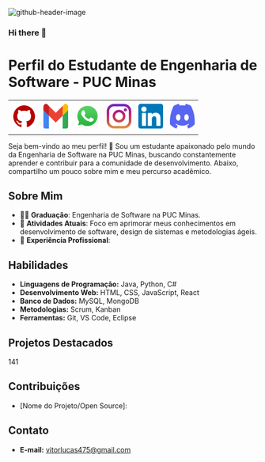 
![github-header-image](https://github.com/vitorlucasrez/vitorlucasrez/assets/161331785/536f948c-051f-40f4-97ac-75f7b8db9875)

### Hi there 👋

<!--
**vitorlucasrez/vitorlucasrez** is a ✨ _special_ ✨ repository because its `README.md` (this file) appears on your GitHub profile.

Here are some ideas to get you started:

- 🔭 I’m currently working on ...
- 🌱 I’m currently learning ...
- 👯 I’m looking to collaborate on ...
- 🤔 I’m looking for help with ...
- 💬 Ask me about ...
- 📫 How to reach me: ...
- 😄 Pronouns: ...
- ⚡ Fun fact: ...
-->

# Perfil do Estudante de Engenharia de Software - PUC Minas

<div align="center">
<table>
<tr>
 <td align="center" colspan="11"></td>
</tr> 
<tr>
<td><a href="https://github.com/vitorlucasrez" target="_blank"><img src="https://github.com/vitorlucasrez/vitorlucasrez/blob/main/github5.png?raw=true" width="50px" height="50px"/></a>
</td>
<td><a href="mailto:vitorlucas475@gmail.com" target="_blank"><img src="https://github.com/vitorlucasrez/vitorlucasrez/blob/main/gmail3.png?raw=true" width="50px" height="50px"/></a>
</td>
<td><a href="https://wa.me/5531995538216" target="_blank"><img src="https://github.com/vitorlucasrez/vitorlucasrez/blob/main/wpp2.png?raw=true" width="50px" height="50px"/></a>
</td>
<td><a href="https://www.instagram.com/vitorlucasrf/" target="_blank"><img src="https://github.com/vitorlucasrez/vitorlucasrez/blob/main/insta2.png?raw=true" width="50px" height="50px"/></a>
</td>
<td><a href="https://www.linkedin.com/in/vitorlucasrez/" target="_blank"><img src="https://github.com/vitorlucasrez/vitorlucasrez/blob/main/linkedin2.png?raw=true" width="50px" height="50px"/></a>
</td>
<!--<td><a href="https://slack.com/app_redirect?channel=UVD9N6VCL"><img src="https://github.com/vitorlucasrez/vitorlucasrez/blob/main/slack.png?raw=true" width="50px" height="50px"/></a>
</td>-->
<td><a href="https://discordapp.com/users/959151773728251914" target="_blank"><img src="https://github.com/vitorlucasrez/vitorlucasrez/blob/main/discord2.png?raw=true" width="50px" height="50px"/></a>
</td>
</tr>
<tr>
 <td align="center" colspan="11"></td>
</tr> 
</table>

</div>


Seja bem-vindo ao meu perfil! 👋 Sou um estudante apaixonado pelo mundo da Engenharia de Software na PUC Minas, buscando constantemente aprender e contribuir para a comunidade de desenvolvimento. Abaixo, compartilho um pouco sobre mim e meu percurso acadêmico.

## Sobre Mim

- 👨‍🎓 **Graduação**: Engenharia de Software na PUC Minas.
- 🌱 **Atividades Atuais**: Foco em aprimorar meus conhecimentos em desenvolvimento de software, design de sistemas e metodologias ágeis.
- 💼 **Experiência Profissional**: 

## Habilidades

- **Linguagens de Programação:** Java, Python, C#
- **Desenvolvimento Web:** HTML, CSS, JavaScript, React
- **Banco de Dados:** MySQL, MongoDB
- **Metodologias:** Scrum, Kanban
- **Ferramentas:** Git, VS Code, Eclipse
  
## Projetos Destacados
141

## Contribuições

- [Nome do Projeto/Open Source]: 
## Contato

- **E-mail:** vitorlucas475@gmail.com

